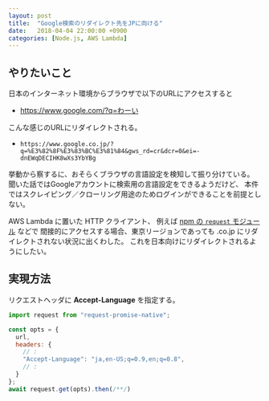 ```yaml
---
layout: post
title:  "Google検索のリダイレクト先をJPに向ける"
date:   2018-04-04 22:00:00 +0900
categories: [Node.js, AWS Lambda]
---
```


## やりたいこと

日本のインターネット環境からブラウザで以下のURLにアクセスすると

- https://www.google.com/?q=わーい

こんな感じのURLにリダイレクトされる。

- `https://www.google.co.jp/?q=%E3%82%8F%E3%83%BC%E3%81%84&gws_rd=cr&dcr=0&ei=-dnEWqDECIHK8wXs3YbYBg`

挙動から察するに、おそらくブラウザの言語設定を検知して振り分けている。
聞いた話ではGoogleアカウントに検索用の言語設定をできるようだけど、
本件ではスクレイピング／クローリング用途のためログインができることを前提としない。

AWS Lambda に置いた HTTP クライアント、
例えば [npm の `request` モジュール](https://www.npmjs.com/package/request) などで
間接的にアクセスする場合、東京リージョンであっても .co.jp
にリダイレクトされない状況に出くわした。
これを日本向けにリダイレクトされるようにしたい。


## 実現方法

リクエストヘッダに __Accept-Language__ を指定する。

```js
import request from "request-promise-native";

const opts = {
  url,
  headers: {
    // :
    "Accept-Language": "ja,en-US;q=0.9,en;q=0.8",
    // :
  }
};
await request.get(opts).then(/**/)
```
